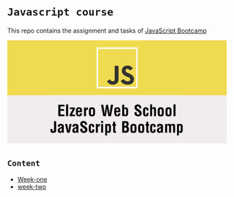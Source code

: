 # `Javascript course` 

 
This repo contains the assignment and tasks of [JavaScript Bootcamp ]([https://](https://elzero.org/study/javascript-bootcamp-2021-study-plan/)) 

 

![logo](Elzero.png)

## `Content`
- [Week-one](week-1(Intro)/)
- [week-two](week-2(data%20Types)/)